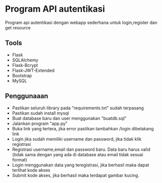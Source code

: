 # Program API autentikasi

Program api autentikasi dengan webapp sederhana untuk login,register dan get resource

## Tools

- Flask
- SQLAlchemy
- Flask-Bcrypt
- Flask-JWT-Extended
- Bootstrap
- MySQL

## Penggunaaan
- Pastikan seluruh library pada "requirements.txt" sudah terpasang
- Pastikan sudah install mysql
- Buat database baru dan user menggunakan "buatdb.sql"
- Jalankan program "app.py"
- Buka link yang tertera, jika error pastikan tambahkan /login dibelakang link
- Login jika sudah memiliki username dan password, jika tidak klik registrasi
- Registrasi username,email dan password baru. Data baru harus valid (tidak sama dengan yang ada di database atau email tidak sesuai format)
- Login menggunakan data yang teregistrasi, jika berhasil maka dapat terlihat kode akses
- Submit kode akses, jika berhasil maka terdapat gambar kucing.
